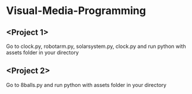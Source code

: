 # Visual-Media-Programming

## <Project 1>
Go to clock.py, robotarm.py, solarsystem.py, clock.py and run python with assets folder in your directory

## <Project 2>
Go to 8balls.py and run python with assets folder in your directory
